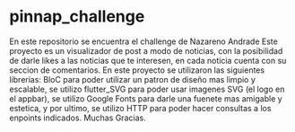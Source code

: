 # pinnap_challenge
En este repositorio se encuentra el challenge de Nazareno Andrade 
Este proyecto es un visualizador de post a modo de noticias, con la posibilidad de darle likes a las noticias que te interesen, en cada noticia cuenta con su seccion de comentarios.
En este proyecto se utilizaron las siguientes librerias: BloC para poder utilizar un patron de diseño mas limpio y escalable, se utilizo flutter_SVG para poder usar imagenes SVG (el logo en el appbar), se utilizo Google Fonts para darle una fuenete mas amigable y estetica, y por ultimo, se utilizo HTTP para poder hacer consultas a los enpoints indicados.
Muchas Gracias.
